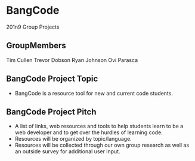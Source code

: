 # BangCode
201n9 Group Projects

## GroupMembers
 Tim Cullen
 Trevor Dobson
 Ryan Johnson
 Ovi Parasca

## BangCode Project Topic
 * BangCode is a resource tool for new and current code students.

## BangCode Project Pitch
 * A list of links, web resources and tools to help students learn to be a web developer and to get over the hurdles of learning code.
 * Resources will be organized by topic/language.
 * Resources will be collected through our own group research as well as an outside survey for additional user input.
